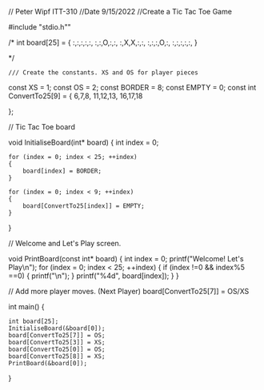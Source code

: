 // Peter Wipf ITT-310
//Date 9/15/2022
//Create a Tic Tac Toe Game

#include "stdio.h""

/*
int board[25] = 
{
	:,:,:,:,:,
	:,:,O,:,:,
	:,X,X,:,:,
	:,:,:,O,:,
	:,:,:,:,:,
}

*/

    /// Create the constants. XS and OS for player pieces

const XS = 1;
const OS = 2;
const BORDER = 8;
const EMPTY = 0;
const int ConvertTo25[9] = 
{
	6,7,8,
	11,12,13,
	16,17,18

};

// Tic Tac Toe board

void InitialiseBoard(int* board) 
{
	int index = 0;

	for (index = 0; index < 25; ++index)
	{
		board[index] = BORDER;
	}

	for (index = 0; index < 9; ++index) 
	{
		board[ConvertTo25[index]] = EMPTY;
	}
}

// Welcome and Let's Play screen. 

void PrintBoard(const int* board) 
{
	int index = 0;
	printf("Welcome! Let's Play\n");
	for (index = 0; index < 25; ++index) 
	{
		if (index !=0 && index%5 ==0)
		{
			printf("\n");
		}
		printf("%4d", board[index]);
	}
}

// Add more player moves. (Next Player)  board[ConvertTo25[7]] = OS/XS

int main() {

	int board[25];
    InitialiseBoard(&board[0]);
	board[ConvertTo25[7]] = OS;
	board[ConvertTo25[3]] = XS;
	board[ConvertTo25[0]] = OS;
	board[ConvertTo25[8]] = XS;
	PrintBoard(&board[0]);
}
